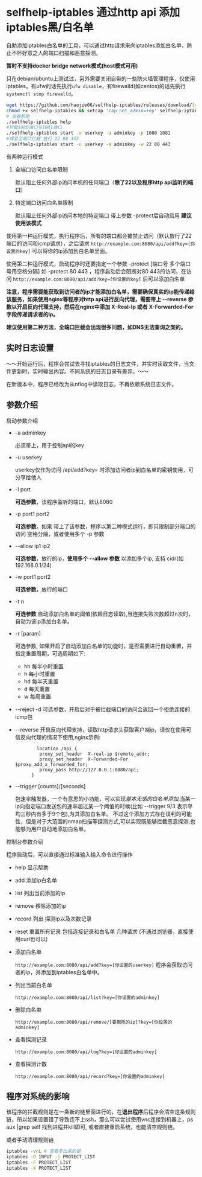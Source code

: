 # selfhelp-iptables 通过http api 添加iptables黑/白名单

自助添加iptables白名单的工具，可以通过http请求来向iptables添加白名单，防止不怀好意之人的端口扫描和恶意探测。

**暂时不支持docker bridge network模式(host模式可用)**

只在debian/ubuntu上测试过，另外需要关闭自带的一些防火墙管理程序，仅使用iptables。有ufw的话先执行`ufw disable`，有firewalld(如centos)的话先执行`systemctl stop firewalld`。

```bash
wget https://github.com/haojie06/selfhelp-iptables/releases/download/[version]/selfhelp-iptables
chmod +x selfhelp-iptables && setcap 'cap_net_admin=+ep' selfhelp-iptables
# 查看帮助
./selfhelp-iptables help
#拦截1080端口与1081端口
./selfhelp-iptables start -u userkey -a adminkey -p 1080 1081
#或者全端口拦截 放行 22 80 443
./selfhelp-iptables start -u userkey -a adminkey -w 22 80 443
```

有两种运行模式

1. 全端口访问白名单限制

   默认阻止任何外部ip访问本机的任何端口（**除了22以及程序http api监听的端口**）

2. 特定端口访问白名单限制 

   默认阻止任何外部ip访问本地的特定端口 带上参数 -protect后自动启用 **建议使用该模式**

使用第一种运行模式，执行程序后，所有的端口都会被禁止访问（默认放行了22端口的访问和icmp请求），之后请求 `http://example.com:8080/api/add?key=[你设置的key]` 可以将你的ip添加到白名单里面。

使用第二种运行模式，启动程序时还要指定一个参数 -protect [端口号 多个端口号用空格分隔] 如 -protect 80 443 ，程序启动后会阻断对80 443的访问，在访问 `http://example.com:8080/api/add?key=[你设置的key]` 后可以添加白名单

**注意，程序需要能获取到访问者的ip才能添加白名单，需要确保真实的ip能传递给该服务，如果使用nginx等程序对http api进行反向代理，需要带上 --reverse 参数以开启反向代理支持，然后在nginx中添加 X-Real-Ip 或者 X-Forwarded-For 字段传递请求者的ip。**

**建议使用第二种方法，全端口拦截会出现很多问题，如DNS无法查询之类的。**

## 实时日志设置

～～开始运行后，程序会尝试去寻找iptables的日志文件，并实时读取文件，当文件更新时，实时输出内容。不同系统的日志目录有差异。～～

在新版本中，程序已经改为从nflog中读取日志，不再依赖系统日志文件。

## 参数介绍

启动参数介绍

- -a adminkey

  必须带上，用于控制api的key
- -u userkey

  userkey仅作为访问 /api/add?key=  时添加访问者ip到白名单的密钥使用，可分享给他人

- -l port

  **可选参数**，该程序监听的端口，默认8080

- -p port1 port2

  **可选参数**，如果 带上了该参数，程序以第二种模式运行，即只限制部分端口的访问 空格分隔，或者使用多个 -p 参数

- --allow ip1 ip2

  **可选参数**，放行的ip，**使用多个 --allow 参数** 以添加多个ip, 支持 cidr(如192.168.0.1/24) 

- -w port1 port2

  **可选参数**，放行的端口
- -t n

  **可选参数** 自动添加白名单的阈值(依赖日志读取),当连接失败次数超过n次时，自动为该ip添加白名单。
- -r [param]

  可选参数, 如果开启了自动添加白名单的功能时，是否需要进行自动重置，并指定重置周期，可选周期如下:
  - hh 每半小时重置
  - h 每小时重置
  - hd 每半天重置
  - d 每天重置
  - w 每周重置
- --reject -d
  可选参数，开启后对于被拦截端口的访问会返回一个拒绝连接的icmp包
  
- --reverse
  开启反向代理支持，读取http请求头获取客户端ip，请仅在使用可信反向代理的情况下使用,nginx示例:
  ```
          location /api {
           proxy_set_header  X-real-ip $remote_addr;
           proxy_set_header  X-Forwarded-For $proxy_add_x_forwarded_for;
           proxy_pass http://127.0.0.1:8080/api;
        }
  ```

- --trigger [counts]/[seconds]

  包速率触发器，一个有意思的小功能，可以实现*基本无感的白名单添加*,当某一ip向指定端口发送包的速率超过某一个阈值的时候(比如 --trigger 9/3 表示平均三秒内有多于9个包),为其添加白名单。 不过这个添加方式存在误判的可能性，但是对于大范围的nmap扫描等探测方式,可以实现既能够拦截恶意探测,也能够为用户自动地添加白名单。
  


控制台参数介绍

程序启动后，可以直接通过标准输入输入命令进行操作

- help 显示帮助
- add 添加ip白名单
- list 列出当前添加的ip
- remove 移除添加的ip
- record 列出 探测ip以及次数记录
- reset 重置所有记录 包括连接记录和白名单
几种请求 (不通过浏览器，直接使用curl也可以)

- 添加白名单

  `http://example.com:8080/api/add?key=[你设置的userkey]` 程序会获取访问者的ip，并添加到iptables白名单中。

- 列出当前白名单

  `http://example.com:8080/api/list?key=[你设置的adminkey]`

- 删除白名单

  `http://example.com:8080/api/remove/[要删除的ip]?key=[你设置的adminkey]`

- 查看探测记录

  `http://example.com:8080/api/log?key=[你设置的adminkey]`

- 查看探测计数

   `http://example.com:8080/api/record?key=[你设置的adminkey]`

## 程序对系统的影响

该程序的拦截规则是在一条新的链里面进行的，在**退出程序**后程序会清空这条规则链，所以如果设置错了导致连不上ssh，那么可以尝试使用vnc连接到机器上，ps aux |grep self 找到进程并kill即可, 或者直接重启系统，也能清空规则链。

或者手动清理规则链


```bash
iptables -vnL # 查看多出来的链
iptables -D INPUT -j PROTECT_LIST
iptables -F PROTECT_LIST
iptables -X PROTECT_LIST
```
